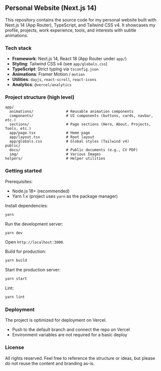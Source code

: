 ## Personal Website (Next.js 14)

This repository contains the source code for my personal website built with Next.js 14 (App Router), TypeScript, and Tailwind CSS v4. It showcases my profile, projects, work experience, tools, and interests with subtle animations.

### Tech stack
- **Framework**: Next.js 14, React 18 (App Router under `app/`)
- **Styling**: Tailwind CSS v4 (see `app/globals.css`)
- **TypeScript**: Strict typing via `tsconfig.json`
- **Animations**: Framer Motion / `motion`
- **Utilities**: `dayjs`, `react-scroll`, `react-icons`
- **Analytics**: `@vercel/analytics`

### Project structure (high level)
```text
app/
  animations/               # Reusable animation components
  components/               # UI components (buttons, cards, navbar, etc.)
  sections/                 # Page sections (Hero, About, Projects, Tools, etc.)
  app/page.tsx              # Home page
  app/layout.tsx            # Root layout
  app/globals.css           # Global styles (Tailwind v4)
public/
  docs/                     # Public documents (e.g., CV PDF)
  img/                      # Various Images
helpers/                    # Helper utilities
```

### Getting started
Prerequisites:
- Node.js 18+ (recommended)
- Yarn 1.x (project uses `yarn` as the package manager)

Install dependencies:
```bash
yarn
```

Run the development server:
```bash
yarn dev
```
Open `http://localhost:3000`.

Build for production:
```bash
yarn build
```

Start the production server:
```bash
yarn start
```

Lint:
```bash
yarn lint
```

### Deployment
The project is optimized for deployment on Vercel.
- Push to the default branch and connect the repo on Vercel
- Environment variables are not required for a basic deploy

### License
All rights reserved. Feel free to reference the structure or ideas, but please do not reuse the content and branding as-is.
